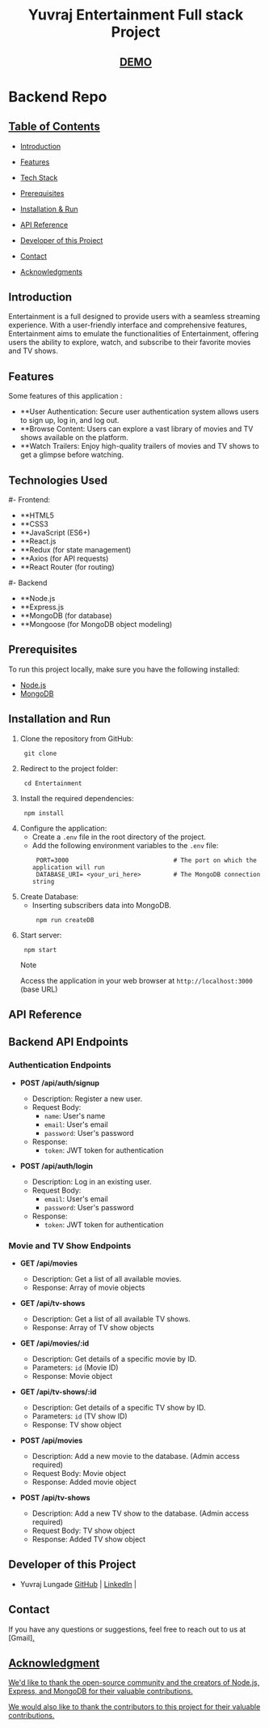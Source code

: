 <h1 align="center"> 
Yuvraj Entertainment Full stack Project
</h1>



<h2 align='center'>
<a href='https://entertainment-full-stack-project.vercel.app/' target="_blank">DEMO</a>
</h2>

<h1>Backend Repo <a href="https://github.com/yuvraj3225/backend-movie.git"></h1>

## Table of Contents

- [Introduction ](#introduction)
- [Features ](#features)
- [Tech Stack ](#tech-stack)
- [Prerequisites ](#prerequisites)
- [Installation & Run](#installation-and-run)
- [API Reference ](#api-reference)

- [Developer of this Project ](#Developer-of-this-project)

- [Contact ](#contact)
- [Acknowledgments ](#acknowledgments)


## Introduction
Entertainment is a full  designed to provide users with a seamless streaming experience. With a user-friendly interface and comprehensive features, Entertainment aims to emulate the functionalities of Entertainment, offering users the ability to explore, watch, and subscribe to their favorite movies and TV shows.


## Features
Some features of this application :
- **User Authentication: Secure user authentication system allows users to sign up, log in, and log out.
- **Browse Content: Users can explore a vast library of movies and TV shows available on the platform.
- **Watch Trailers: Enjoy high-quality trailers of movies and TV shows to get a glimpse before watching.

## Technologies Used
#- Frontend:

- **HTML5
- **CSS3
- **JavaScript (ES6+)
- **React.js
- **Redux (for state management)
- **Axios (for API requests)
- **React Router (for routing)

#- Backend
- **Node.js
- **Express.js
- **MongoDB (for database)
- **Mongoose (for MongoDB object modeling)

## Prerequisites

To run this project locally, make sure you have the following installed:

- [Node.js](https://nodejs.org/)
- [MongoDB](https://www.mongodb.com/)

## Installation and Run
1. Clone the repository from GitHub:
    ```
     git clone 
    ```
2. Redirect to the project folder:
    ```
     cd Entertainment
    ```
3. Install the required dependencies:
    ```
     npm install
    ```
4. Configure the application:
   - Create a `.env` file in the root directory of the project.
   - Add the following environment variables to the `.env` file:
      ```
       PORT=3000                             # The port on which the application will run
       DATABASE_URI= <your_uri_here>         # The MongoDB connection string
      ```
5. Create Database:
    - Inserting subscribers data into MongoDB.
        ```
         npm run createDB
        ```
6. Start server:
    ```
     npm start
    ```
    > [!NOTE]
    > Access the  application in your web browser at `http://localhost:3000` (base URL)


## API Reference


## Backend API Endpoints

### Authentication Endpoints

- **POST /api/auth/signup**
  - Description: Register a new user.
  - Request Body:
    - `name`: User's name
    - `email`: User's email
    - `password`: User's password
  - Response:
    - `token`: JWT token for authentication

- **POST /api/auth/login**
  - Description: Log in an existing user.
  - Request Body:
    - `email`: User's email
    - `password`: User's password
  - Response:
    - `token`: JWT token for authentication

### Movie and TV Show Endpoints

- **GET /api/movies**
  - Description: Get a list of all available movies.
  - Response: Array of movie objects

- **GET /api/tv-shows**
  - Description: Get a list of all available TV shows.
  - Response: Array of TV show objects

- **GET /api/movies/:id**
  - Description: Get details of a specific movie by ID.
  - Parameters: `id` (Movie ID)
  - Response: Movie object

- **GET /api/tv-shows/:id**
  - Description: Get details of a specific TV show by ID.
  - Parameters: `id` (TV show ID)
  - Response: TV show object

- **POST /api/movies**
  - Description: Add a new movie to the database. (Admin access required)
  - Request Body: Movie object
  - Response: Added movie object

- **POST /api/tv-shows**
  - Description: Add a new TV show to the database. (Admin access required)
  - Request Body: TV show object
  - Response: Added TV show object



## Developer of this Project
- Yuvraj Lungade [GitHub](https://github.com/yuvraj3225) | [LinkedIn](www.linkedin.com/in/yuvraj-lungade-802151241) | 



## Contact
If you have any questions or suggestions, feel free to reach out to us at [Gmail]<a href="yuvrajlungade3774@gmail.com">.

## Acknowledgment
We'd like to thank the open-source community and the creators of Node.js, Express, and MongoDB for their valuable contributions.

We would also like to thank the contributors to this project for their valuable contributions.













